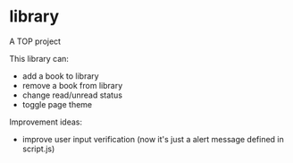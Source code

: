 # library
A TOP project

This library can:
- add a book to library
- remove a book from library
- change read/unread status
- toggle page theme

Improvement ideas:
- improve user input verification (now it's just a alert message defined in script.js)